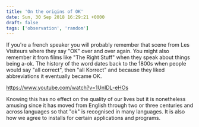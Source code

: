```yaml
---
title: 'On the origins of OK'
date: Sun, 30 Sep 2018 16:29:21 +0000
draft: false
tags: ['observation', 'random']
---
```


If you're a french speaker you will probably remember that scene from Les Visiteurs where they say "OK" over and over again. You might also remember it from films like "The Right Stuff" when they speak about things being a-ok. The history of the word dates back to the 1800s when people would say "all correct", then "all Korrect" and because they liked abbreviations it eventually became OK. 

https://www.youtube.com/watch?v=1UnIDL-eHOs

Knowing this has no effect on the quality of our lives but it is nonetheless amusing since it has moved from English through two or three centuries and across languages so that "ok" is recognised in many languages. It is also how we agree to installs for certain applications and programs.